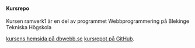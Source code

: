 #### Kursrepo

Kursen ramverk1 är en del av programmet Webbprogrammering på Blekinge Tekniska Högskola


[kursens hemsida på dbwebb.se](https://dbwebb.se/kurser/ramverk1-v2)
[kursrepot på GitHub](https://github.com/dbwebb-se/ramverk1).
